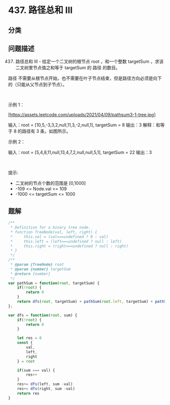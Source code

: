 
# 437. 路径总和 III

## 分类

## 问题描述 

437. 路径总和 III - 给定一个二叉树的根节点 root ，和一个整数 targetSum ，求该二叉树里节点值之和等于 targetSum 的 路径 的数目。

路径 不需要从根节点开始，也不需要在叶子节点结束，但是路径方向必须是向下的（只能从父节点到子节点）。

 

示例 1：

[https://assets.leetcode.com/uploads/2021/04/09/pathsum3-1-tree.jpg]


输入：root = [10,5,-3,3,2,null,11,3,-2,null,1], targetSum = 8
输出：3
解释：和等于 8 的路径有 3 条，如图所示。


示例 2：


输入：root = [5,4,8,11,null,13,4,7,2,null,null,5,1], targetSum = 22
输出：3


 

提示:

 * 二叉树的节点个数的范围是 [0,1000]
 * -109 <= Node.val <= 109 
 * -1000 <= targetSum <= 1000 

## 题解

```js
/**
 * Definition for a binary tree node.
 * function TreeNode(val, left, right) {
 *     this.val = (val===undefined ? 0 : val)
 *     this.left = (left===undefined ? null : left)
 *     this.right = (right===undefined ? null : right)
 * }
 */
/**
 * @param {TreeNode} root
 * @param {number} targetSum
 * @return {number}
 */
var pathSum = function(root, targetSum) {
    if(!root) {
        return 0
    }
    return dfs(root, targetSum) + pathSum(root.left, targetSum) + pathSum(root.right, targetSum)
};

var dfs = function(root, sum) {
    if(!root) {
        return 0
    }

    let res = 0
    const {
        val,
        left,
        right
    } = root

    if(sum === val) {
        res++
    }
    res+= dfs(left, sum -val)
    res+= dfs(right, sum -val)
    return res
}
```
